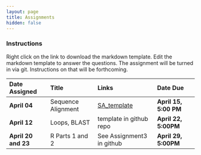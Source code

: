 ```yaml
---
layout: page
title: Assignments
hidden: false
---
```



### Instructions

Right click on the link to download the markdown template.  Edit the markdown template to answer the questions.  The assignment will be turned in via git.  Instructions on that will be forthcoming.

| Date Assigned       | Title              | Links                                                                   | Date Due           |
|:--------------------|:-------------------|:------------------------------------------------------------------------|:-------------------|
| __April 04__        | Sequence Alignment | [SA_template]({{site.baseurl}}/assignments/Assignment_1_SA_template.md) | __April 15, 5:00 PM__  |
| __April 12__        | Loops, BLAST       | template in github repo                                                 | __April 22, 5:00PM__  |
| __April 20 and 23__ | R Parts 1 and 2    | See Assignment3 in github                                               | __April 29, 5:00PM__  |

<!-- | __May 1__           | R SNPs and GWAS    | See Assignment 4 in github                                              | __May 4, 11:59PM__ |
| __May10__           | Shiny              | See Shiny Lab Page                                                      | __May 15, 1PM__    |
| __May15__           | Illumina, IGV, SNPs | See Assignment 5 in Github                                             | __May 22, 1:10PM__  |
| __May 22__          | Differential expression, GO, promoters  | See Assignment 6 in Github                         | __May 29, 1:10PM__  |
| __May 29__          | Clustering         | See Assignment 7 template in Github                                     | __June 5th, 1:10 PM__ |
| __May 29__          | Networks           | See Assignment 8 template in Github                                     | __June 5th, 1:10 PM__ |
| __June 5__          | Metagenomics       | See Assignment 9 template in Github                                     | __June 8th, 9:00 AM__ | -->
